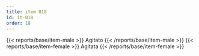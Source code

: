 ```yaml
---
title: item 018
id: it-018
order: 18
---
```

{{< reports/base/item-male >}}
  Agitato
{{< /reports/base/item-male >}}
{{< reports/base/item-female >}}
  Agitata
{{< /reports/base/item-female >}}
